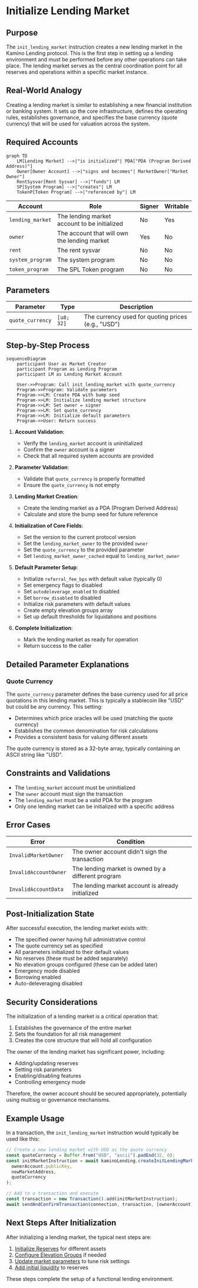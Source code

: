 # Initialize Lending Market

## Purpose

The `init_lending_market` instruction creates a new lending market in the Kamino Lending protocol. This is the first step in setting up a lending environment and must be performed before any other operations can take place. The lending market serves as the central coordination point for all reserves and operations within a specific market instance.

## Real-World Analogy

Creating a lending market is similar to establishing a new financial institution or banking system. It sets up the core infrastructure, defines the operating rules, establishes governance, and specifies the base currency (quote currency) that will be used for valuation across the system.

## Required Accounts

```mermaid
graph TD
    LM[Lending Market] -->|"is initialized"| PDA["PDA (Program Derived Address)"]
    Owner[Owner Account] -->|"signs and becomes"| MarketOwner["Market Owner"]
    RentSysvar[Rent Sysvar] -->|"funds"| LM
    SP[System Program] -->|"creates"| LM
    TokenP[Token Program] -->|"referenced by"| LM
```

| Account | Role | Signer | Writable |
|---------|------|--------|----------|
| `lending_market` | The lending market account to be initialized | No | Yes |
| `owner` | The account that will own the lending market | Yes | No |
| `rent` | The rent sysvar | No | No |
| `system_program` | The system program | No | No |
| `token_program` | The SPL Token program | No | No |

## Parameters

| Parameter | Type | Description |
|-----------|------|-------------|
| `quote_currency` | `[u8; 32]` | The currency used for quoting prices (e.g., "USD") |

## Step-by-Step Process

```mermaid
sequenceDiagram
    participant User as Market Creator
    participant Program as Lending Program
    participant LM as Lending Market Account
    
    User->>Program: Call init_lending_market with quote_currency
    Program->>Program: Validate parameters
    Program->>LM: Create PDA with bump seed
    Program->>LM: Initialize lending market structure
    Program->>LM: Set owner = signer
    Program->>LM: Set quote_currency
    Program->>LM: Initialize default parameters
    Program->>User: Return success
```

1. **Account Validation**:
   - Verify the `lending_market` account is uninitialized
   - Confirm the `owner` account is a signer
   - Check that all required system accounts are provided

2. **Parameter Validation**:
   - Validate that `quote_currency` is properly formatted
   - Ensure the `quote_currency` is not empty

3. **Lending Market Creation**:
   - Create the lending market as a PDA (Program Derived Address)
   - Calculate and store the bump seed for future reference

4. **Initialization of Core Fields**:
   - Set the version to the current protocol version
   - Set the `lending_market_owner` to the provided `owner`
   - Set the `quote_currency` to the provided parameter
   - Set `lending_market_owner_cached` equal to `lending_market_owner`

5. **Default Parameter Setup**:
   - Initialize `referral_fee_bps` with default value (typically 0)
   - Set emergency flags to disabled
   - Set `autodeleverage_enabled` to disabled
   - Set `borrow_disabled` to disabled
   - Initialize risk parameters with default values
   - Create empty elevation groups array
   - Set up default thresholds for liquidations and positions

6. **Complete Initialization**:
   - Mark the lending market as ready for operation
   - Return success to the caller

## Detailed Parameter Explanations

### Quote Currency

The `quote_currency` parameter defines the base currency used for all price quotations in this lending market. This is typically a stablecoin like "USD" but could be any currency. This setting:

- Determines which price oracles will be used (matching the quote currency)
- Establishes the common denomination for risk calculations
- Provides a consistent basis for valuing different assets

The quote currency is stored as a 32-byte array, typically containing an ASCII string like "USD".

## Constraints and Validations

- The `lending_market` account must be uninitialized
- The `owner` account must sign the transaction
- The `lending_market` must be a valid PDA for the program
- Only one lending market can be initialized with a specific address

## Error Cases

| Error | Condition |
|-------|-----------|
| `InvalidMarketOwner` | The owner account didn't sign the transaction |
| `InvalidAccountOwner` | The lending market is owned by a different program |
| `InvalidAccountData` | The lending market account is already initialized |

## Post-Initialization State

After successful execution, the lending market exists with:

- The specified owner having full administrative control
- The quote currency set as specified
- All parameters initialized to their default values
- No reserves (these must be added separately)
- No elevation groups configured (these can be added later)
- Emergency mode disabled
- Borrowing enabled
- Auto-deleveraging disabled

## Security Considerations

The initialization of a lending market is a critical operation that:

1. Establishes the governance of the entire market
2. Sets the foundation for all risk management
3. Creates the core structure that will hold all configuration

The owner of the lending market has significant power, including:
- Adding/updating reserves
- Setting risk parameters
- Enabling/disabling features
- Controlling emergency mode

Therefore, the owner account should be secured appropriately, potentially using multisig or governance mechanisms.

## Example Usage

In a transaction, the `init_lending_market` instruction would typically be used like this:

```javascript
// Create a new lending market with USD as the quote currency
const quoteCurrency = Buffer.from("USD", "ascii").padEnd(32, 0);
const initMarketInstruction = await kaminoLending.createInitLendingMarketInstruction(
  ownerAccount.publicKey,
  newMarketAddress,
  quoteCurrency
);

// Add to a transaction and execute
const transaction = new Transaction().add(initMarketInstruction);
await sendAndConfirmTransaction(connection, transaction, [ownerAccount]);
```

## Next Steps After Initialization

After initializing a lending market, the typical next steps are:

1. [Initialize Reserves](../reserve-admin/init-reserve.md) for different assets
2. [Configure Elevation Groups](./set-lending-market-elevation-group.md) if needed
3. [Update market parameters](./update-lending-market.md) to tune risk settings
4. [Add initial liquidity](../reserve-admin/add-reserve-liquidity.md) to reserves

These steps complete the setup of a functional lending environment.
